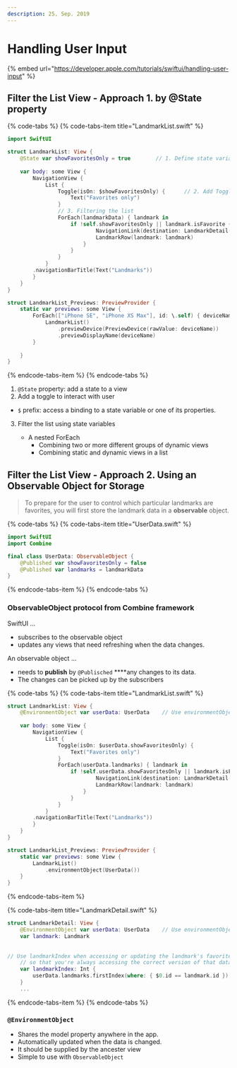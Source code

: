 ```yaml
---
description: 25. Sep. 2019
---
```


# Handling User Input

{% embed url="https://developer.apple.com/tutorials/swiftui/handling-user-input" %}

## Filter the List View - Approach 1. by @State property

{% code-tabs %}
{% code-tabs-item title="LandmarkList.swift" %}
```swift
import SwiftUI

struct LandmarkList: View {
    @State var showFavoritesOnly = true        // 1. Define state variable
    
    var body: some View {
        NavigationView {
            List {
                Toggle(isOn: $showFavoritesOnly) {      // 2. Add Toggle
                    Text("Favorites only")
                }
                // 3. Filtering the list
                ForEach(landmarkData) { landmark in
                    if !self.showFavoritesOnly || landmark.isFavorite {
                            NavigationLink(destination: LandmarkDetail(landmark: landmark)) {
                            LandmarkRow(landmark: landmark)
                        }
                    }
                }
            }
        .navigationBarTitle(Text("Landmarks"))
        }
    }
}

struct LandmarkList_Previews: PreviewProvider {
    static var previews: some View {
        ForEach(["iPhone SE", "iPhone XS Max"], id: \.self) { deviceName in
            LandmarkList()
                .previewDevice(PreviewDevice(rawValue: deviceName))
                .previewDisplayName(deviceName)
        }
        
    }
}
```
{% endcode-tabs-item %}
{% endcode-tabs %}

1. `@State` property: add a state to a view
2.  Add a toggle to interact with user
   * `$` prefix: access a binding to a state variable or one of its properties.
3. Filter the list using state variables

   * A nested ForEach
     * Combining two or more different groups of dynamic views
     * Combining static and dynamic views in a list 

## Filter the List View - Approach 2. Using an Observable Object for Storage

> To prepare for the user to control which particular landmarks are favorites, you will first store the landmark data in a **observable** object.

{% code-tabs %}
{% code-tabs-item title="UserData.swift" %}
```swift
import SwiftUI
import Combine

final class UserData: ObservableObject {
    @Published var showFavoritesOnly = false
    @Published var landmarks = landmarkData
}
```
{% endcode-tabs-item %}
{% endcode-tabs %}

### ObservableObject protocol from Combine framework

SwiftUI ...

* subscribes to the observable object
* updates any views that need refreshing when the data changes.

An observable object ... 

* needs to **publish** by `@Publisched` ****any changes to its data.
* The changes can be picked up by the subscribers

{% code-tabs %}
{% code-tabs-item title="LandmarkList.swift" %}
```swift
struct LandmarkList: View {
    @EnvironmentObject var userData: UserData    // Use environmentObject
    
    var body: some View {
        NavigationView {
            List {
                Toggle(isOn: $userData.showFavoritesOnly) {
                    Text("Favorites only")
                }
                ForEach(userData.landmarks) { landmark in
                    if !self.userData.showFavoritesOnly || landmark.isFavorite {
                            NavigationLink(destination: LandmarkDetail(landmark: landmark)) {
                            LandmarkRow(landmark: landmark)
                        }
                    }
                }
            }
        .navigationBarTitle(Text("Landmarks"))
        }
    }
}

struct LandmarkList_Previews: PreviewProvider {
    static var previews: some View {
        LandmarkList()
            .environmentObject(UserData())
    }
}
```
{% endcode-tabs-item %}

{% code-tabs-item title="LandmarkDetail.swift" %}
```swift
struct LandmarkDetail: View {
    @EnvironmentObject var userData: UserData    // Use environmentObject
    var landmark: Landmark
    
    // Use landmarkIndex when accessing or updating the landmark's favorite status,
    // so that you're always accessing the correct version of that data.
    var landmarkIndex: Int {
        userData.landmarks.firstIndex(where: { $0.id == landmark.id })!
    }
    ...
```
{% endcode-tabs-item %}
{% endcode-tabs %}

### `@EnvironmentObject`

* Shares the model property anywhere in the app.
* Automatically updated when the data is changed.
* It should be supplied by the ancester view
* Simple to use with `ObservableObject`

